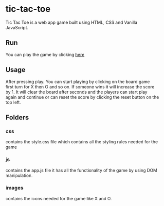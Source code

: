 # tic-tac-toe

Tic Tac Toe is a web app game built using HTML, CSS and Vanilla JavaScript.

## Run

You can play the game by clicking [here](https://suldev8.github.io/tic-tac-toe/)

## Usage

After pressing play. You can start playing by clicking on the board game first turn for X then O and so on. If someone wins it will increase the score by 1. It will clear the board after seconds and the players can start play again and continue or can reset the score by clicking the reset button on the top left.

## Folders
### css
contains the style.css file which contains all the styling rules needed for the game
### js
contains the app.js file it has all the functionality of the game by using DOM manipulation.

### images
contains the icons needed for the game like X and O.